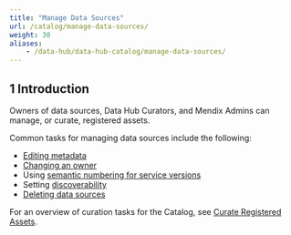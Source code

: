 ```yaml
---
title: "Manage Data Sources"
url: /catalog/manage-data-sources/
weight: 30
aliases:
    - /data-hub/data-hub-catalog/manage-data-sources/
---
```

## 1 Introduction

Owners of data sources, Data Hub Curators, and Mendix Admins can manage, or curate, registered assets.

Common tasks for managing data sources include the following:

* [Editing metadata](/catalog/manage-data-sources/curate/#curate-application)
* [Changing an owner](/catalog/manage-data-sources/curate/#changing-owners) 
* Using [semantic numbering for service versions](/refguide/consumed-odata-service/#semantic)
* Setting [discoverability](/catalog/manage-data-sources/curate/#discoverability)
* [Deleting data sources](/catalog/manage-data-sources/curate/#delete-data-source)

For an overview of curation tasks for the Catalog, see [Curate Registered Assets](/catalog/manage-data-sources/curate/).
